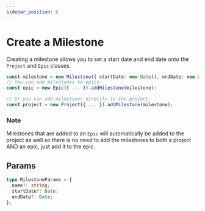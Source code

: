 ```yaml
---
sidebar_position: 6
---
```


# Create a Milestone

Creating a milestone allows you to set a start date and end date onto the `Project` and `Epic` classes.

```typescript
const milestone = new Milestone({ startDate: new Date(), endDate: new Date(), name: 'Finish the goal' });
// You can add milestones to epics
const epic = new Epic({ ... }).addMilestone(milestone);

// Or you can add milestones directly to the project.
const project = new Project({ ... }).addMilestone(milestone);
```

### Note

Milestones that are added to an `Epic` will automatically be added to the project as well so there is no need to add the milestones to both a project AND an epic, just add it to the epic.

## Params

```typescript
type MilestoneParams = {
  name?: string;
  startDate?: Date;
  endDate?: Date;
};
```
